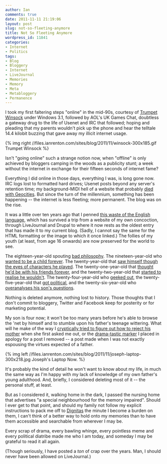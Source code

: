 ```yaml
---
author: Ian
comments: true
date: 2011-11-11 21:19:06
layout: post
slug: not-so-fleeting-anymore
title: Not So Fleeting Anymore
wordpress_id: 11841
categories:
- Internet
- Politics
tags:
- Blog
- Bloggery
- Internet
- LiveJournal
- Memories
- Memory
- Meta
- Metabloggery
- Permanence
---
```


I took my first faltering steps "online" in the mid-90s, courtesy of [Trumpet Winsock](http://www.trumpet.com.au/index.php/downloads.html) under Windows 3.1, followed by AOL's UK Games Chat, doubtless a gateway drug to the life of Usenet and IRC that followed; hoping and pleading that my parents wouldn't pick up the phone and hear the telltale 14.4 kilobit buzzing that gave away my illicit internet usage.

{% img right //files.ianrenton.com/sites/blog/2011/11/winsock-300x185.gif Trumpet Winsock %}

Isn't "going online" such a strange notion now, when "offline" is only achieved by bloggers camping in the woods as a publicity stunt; a week without the internet in exchange for their fifteen seconds of internet fame?

Everything I did online in those days, everything I was, is long gone now. IRC logs lost to formatted hard drives; Usenet posts beyond any server's retention time; my background-MIDI hell of a website that probably [died with Geocities](http://www.pcworld.com/article/163765/so_long_geocities_we_forgot_you_still_existed.html).  But since the turn of the millennium, something has been happening -- the internet is less fleeting; more permanent.  The blog was on the rise.

It was a little over ten years ago that I penned [this waste of the English language](http://ianrenton.com/blog/shining-future), which has survived a trip from a website of my own concoction, through LiveJournal and Drupal to where it now rests as the oldest entry that has made it to my current blog.  (Sadly, I cannot say the same for the HTML formatting or the image to which it once linked.)  The follies of my youth (at least, from age 16 onwards) are now preserved for the world to see.

The eighteen-year-old spouting [bad philosophy](http://ianrenton.com/blog/burning-dreams-fallen-worlds).  The nineteen-year-old who [wanted to be a child forever](http://ianrenton.com/blog/an-ending-2).  The twenty-year-old that [saw himself though the eyes of characters he played](http://ianrenton.com/blog/rewriting-the-personality).  The twenty-one-year-old that [thought he'd be with his friends forever](http://ianrenton.com/blog/and-so-the-exodus-begins), and the twenty-two-year-old that [started to realise he wouldn't](http://ianrenton.com/blog/loneliness-and-wanderlust).  The twenty-four-year-old who [geeked out](http://ianrenton.com/blog/coming-of-age), the twenty-five-year-old that [got political](http://ianrenton.com/blog/the-best-we-could-have-hoped-for), and the twenty-six-year-old who [overanalyses his son's questions](http://ianrenton.com/blog/ui-through-the-eyes-of-a-child-part-1n).

Nothing is deleted anymore, nothing lost to history.  Those thoughts that I don't commit to bloggery, Twitter and Facebook keep for posterity or for marketing potential.

My son is four now; it won't be too many years before he's able to browse the 'net by himself and to stumble upon his father's teenage wittering.  What will he make of the way I [cryptically tried to figure out how to reject his mother](http://ianrenton.com/blog/dreaming-of-the-calm) when she first asked me out, or the [drama-tastic marker](http://ianrenton.com/blog/emo-update) I placed in apology for a post I removed -- a post made when I was not exactly espousing the virtues expected of a father.

{% img left //files.ianrenton.com/sites/blog/2011/11/joseph-laptop-300x218.jpg Joseph's Laptop Now. %}

It's probably the kind of detail he won't want to know about my life, in much the same way as I'm happy with my lack of knowledge of my own father's young adulthood.  And, briefly, I considered deleting most of it -- the personal stuff, at least.

But as I considered it, walking home in the dark, I passed the nursing home that advertises "a special neighbourhood for the memory impaired".  Should I ever get to that point, and should my family not follow my explicit instructions to pack me off to [Dignitas](http://en.wikipedia.org/wiki/Dignitas_(assisted_dying_organisation)) the minute I become a burden on them, I can't think of a better way to hold onto my memories than to have them accessible and searchable from wherever I may be.

Every scrap of drama, every bawling whinge, every pointless meme and every political diatribe made me who I am today, and someday I may be grateful to read it all again.

(Though seriously, I have posted a _ton_ of crap over the years.  Man, I should never have been allowed on LiveJournal.)
